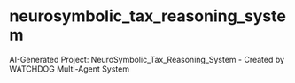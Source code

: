 # neurosymbolic_tax_reasoning_system
AI-Generated Project: NeuroSymbolic_Tax_Reasoning_System - Created by WATCHDOG Multi-Agent System
